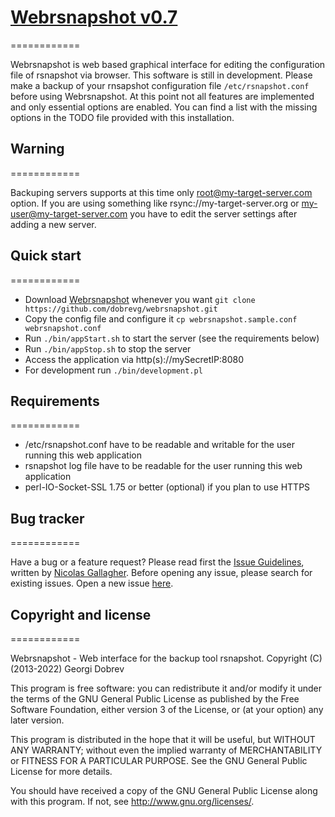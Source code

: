 # [Webrsnapshot v0.7](https://github.com/dobrevg/webrsnapshot)
============

Webrsnapshot is web based graphical interface for editing the configuration file of rsnapshot via browser. This software is still in development. Please make a backup of your rnsapshot configuration file `/etc/rsnapshot.conf` before using Webrsnapshot. At this point not all features are implemented and only essential options are enabled. You can find a list with the missing options in the TODO file provided with this installation.

## Warning
============

Backuping servers supports at this time only root@my-target-server.com option. If you are using something like rsync://my-target-server.org or my-user@my-target-server.com you have to edit the server settings after adding a new server.


## Quick start
============

* Download [Webrsnapshot](https://github.com/dobrevg/webrsnapshot) whenever you want `git clone https://github.com/dobrevg/webrsnapshot.git`
* Copy the config file and configure it `cp webrsnapshot.sample.conf webrsnapshot.conf`
* Run `./bin/appStart.sh` to start the server (see the requirements below)
* Run `./bin/appStop.sh` to stop the server
* Access the application via http(s)://mySecretIP:8080
* For development run `./bin/development.pl`


## Requirements
============

* /etc/rsnapshot.conf have to be readable and writable for the user running this web application
* rsnapshot log file have to be readable for the user running this web application
* perl-IO-Socket-SSL 1.75 or better (optional) if you plan to use HTTPS


## Bug tracker
============

Have a bug or a feature request? Please read first the [Issue Guidelines](https://github.com/necolas/issue-guidelines), written by [Nicolas Gallagher](https://github.com/necolas/). Before opening any issue, please search for existing issues. Open a new issue [here](https://github.com/dobrevg/webrsnapshot/issues).


## Copyright and license
============

Webrsnapshot - Web interface for the backup tool rsnapshot.
Copyright (C) (2013-2022) Georgi Dobrev

This program is free software: you can redistribute it and/or modify
it under the terms of the GNU General Public License as published by
the Free Software Foundation, either version 3 of the License, or
(at your option) any later version.

This program is distributed in the hope that it will be useful,
but WITHOUT ANY WARRANTY; without even the implied warranty of
MERCHANTABILITY or FITNESS FOR A PARTICULAR PURPOSE.  See the
GNU General Public License for more details.

You should have received a copy of the GNU General Public License
along with this program.  If not, see <http://www.gnu.org/licenses/>.